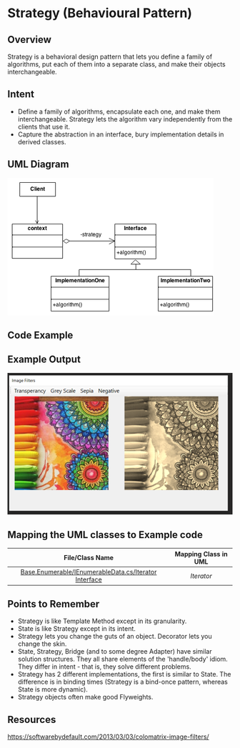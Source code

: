 # Strategy (Behavioural Pattern)

## Overview
Strategy is a behavioral design pattern that lets you define a family of algorithms, put each of them into a separate class, and make their objects interchangeable.

## Intent

- Define a family of algorithms, encapsulate each one, and make them interchangeable. Strategy lets the algorithm vary independently from the clients that use it.
- Capture the abstraction in an interface, bury implementation details in derived classes.

## UML Diagram
![plot](./uml.png)

## Code Example

## Example Output
![output](output.png)

## Mapping the UML classes to Example code
| **File/Class Name** | **Mapping Class in UML**  |
| :-----: | :-: |
|[Base.Enumerable/IEnumerableData.cs/Iterator Interface](./Base.Enumarable/IEnumarableData.cs)|*Iterator*|

## Points to Remember

- Strategy is like Template Method except in its granularity.
- State is like Strategy except in its intent.
- Strategy lets you change the guts of an object. Decorator lets you change the skin.
- State, Strategy, Bridge (and to some degree Adapter) have similar solution structures. They all share elements of the 'handle/body' idiom. They differ in intent - that is, they solve different problems.
- Strategy has 2 different implementations, the first is similar to State. The difference is in binding times (Strategy is a bind-once pattern, whereas State is more dynamic).
- Strategy objects often make good Flyweights.

## Resources
https://softwarebydefault.com/2013/03/03/colomatrix-image-filters/
